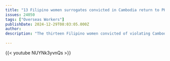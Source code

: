 ```yaml
---
title: "13 Filipino women surrogates convicted in Cambodia return to PH"
issues: 24050
tags: ["Overseas Workers"]
publishDate: 2024-12-29T08:03:05.000Z
author: 
description: "The thirteen Filipino women convicted of violating Cambodia’s surrogacy ban are finally back in the Philippines, according to the Department of Foreign Affairs."
    
---
```


{{< youtube NUYNk3yvnQs >}}